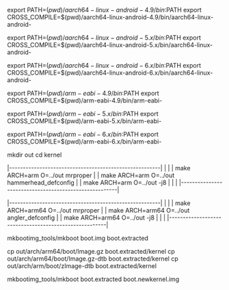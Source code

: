 export PATH=$(pwd)/aarch64-linux-android-4.9/bin:$PATH
export CROSS_COMPILE=$(pwd)/aarch64-linux-android-4.9/bin/aarch64-linux-android-

export PATH=$(pwd)/aarch64-linux-android-5.x/bin:$PATH
export CROSS_COMPILE=$(pwd)/aarch64-linux-android-5.x/bin/aarch64-linux-android-

export PATH=$(pwd)/aarch64-linux-android-6.x/bin:$PATH
export CROSS_COMPILE=$(pwd)/aarch64-linux-android-6.x/bin/aarch64-linux-android-

export PATH=$(pwd)/arm-eabi-4.9/bin:$PATH
export CROSS_COMPILE=$(pwd)/arm-eabi-4.9/bin/arm-eabi-

export PATH=$(pwd)/arm-eabi-5.x/bin:$PATH
export CROSS_COMPILE=$(pwd)/arm-eabi-5.x/bin/arm-eabi-

export PATH=$(pwd)/arm-eabi-6.x/bin:$PATH
export CROSS_COMPILE=$(pwd)/arm-eabi-6.x/bin/arm-eabi-


mkdir out
cd kernel

 |-------------------------------------------------------|
 |							 |
 |	make ARCH=arm O=../out mrproper			 |
 |	make ARCH=arm O=../out hammerhead_defconfig	 |
 |	make ARCH=arm O=../out -j8			 |
 |							 |
 |-------------------------------------------------------|


 |-------------------------------------------------------|
 |							 |
 |	make ARCH=arm64 O=../out mrproper		 |
 |	make ARCH=arm64 O=../out angler_defconfig	 |
 |	make ARCH=arm64 O=../out -j8			 |
 |							 |
 |-------------------------------------------------------|





mkbootimg_tools/mkboot boot.img boot.extracted

cp out/arch/arm64/boot/Image.gz boot.extracted/kernel
cp out/arch/arm64/boot/Image.gz-dtb boot.extracted/kernel
cp out/arch/arm/boot/zImage-dtb boot.extracted/kernel

mkbootimg_tools/mkboot boot.extracted boot.newkernel.img

